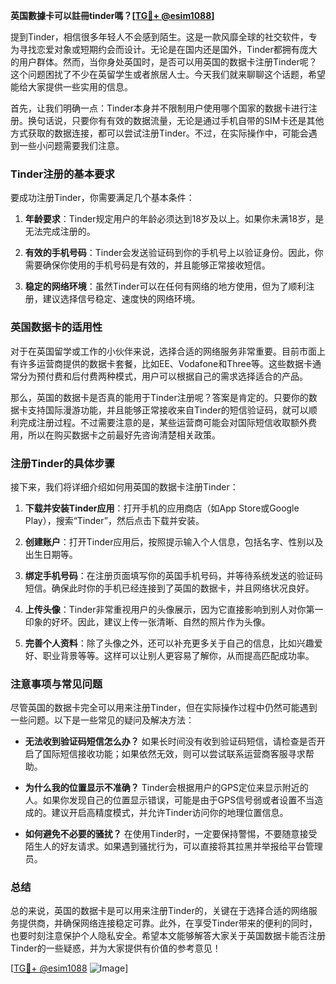 **英国數據卡可以註冊tinder嗎？[[TG💪+ @esim1088](https://t.me/s/esim1088)]**

提到Tinder，相信很多年轻人不会感到陌生。这是一款风靡全球的社交软件，专为寻找恋爱对象或短期约会而设计。无论是在国内还是国外，Tinder都拥有庞大的用户群体。然而，当你身处英国时，是否可以用英国的数据卡注册Tinder呢？这个问题困扰了不少在英留学生或者旅居人士。今天我们就来聊聊这个话题，希望能给大家提供一些实用的信息。

首先，让我们明确一点：Tinder本身并不限制用户使用哪个国家的数据卡进行注册。换句话说，只要你有有效的数据流量，无论是通过手机自带的SIM卡还是其他方式获取的数据连接，都可以尝试注册Tinder。不过，在实际操作中，可能会遇到一些小问题需要我们注意。

### Tinder注册的基本要求

要成功注册Tinder，你需要满足几个基本条件：

1. **年龄要求**：Tinder规定用户的年龄必须达到18岁及以上。如果你未满18岁，是无法完成注册的。
   
2. **有效的手机号码**：Tinder会发送验证码到你的手机号上以验证身份。因此，你需要确保你使用的手机号码是有效的，并且能够正常接收短信。

3. **稳定的网络环境**：虽然Tinder可以在任何有网络的地方使用，但为了顺利注册，建议选择信号稳定、速度快的网络环境。

### 英国数据卡的适用性

对于在英国留学或工作的小伙伴来说，选择合适的网络服务非常重要。目前市面上有许多运营商提供的数据卡套餐，比如EE、Vodafone和Three等。这些数据卡通常分为预付费和后付费两种模式，用户可以根据自己的需求选择适合的产品。

那么，英国的数据卡是否真的能用于Tinder注册呢？答案是肯定的。只要你的数据卡支持国际漫游功能，并且能够正常接收来自Tinder的短信验证码，就可以顺利完成注册过程。不过需要注意的是，某些运营商可能会对国际短信收取额外费用，所以在购买数据卡之前最好先咨询清楚相关政策。

### 注册Tinder的具体步骤

接下来，我们将详细介绍如何用英国的数据卡注册Tinder：

1. **下载并安装Tinder应用**：打开手机的应用商店（如App Store或Google Play），搜索“Tinder”，然后点击下载并安装。

2. **创建账户**：打开Tinder应用后，按照提示输入个人信息，包括名字、性别以及出生日期等。

3. **绑定手机号码**：在注册页面填写你的英国手机号码，并等待系统发送的验证码短信。确保此时你的手机已经连接到了英国的数据卡，并且网络状况良好。

4. **上传头像**：Tinder非常重视用户的头像展示，因为它直接影响到别人对你第一印象的好坏。因此，建议上传一张清晰、自然的照片作为头像。

5. **完善个人资料**：除了头像之外，还可以补充更多关于自己的信息，比如兴趣爱好、职业背景等等。这样可以让别人更容易了解你，从而提高匹配成功率。

### 注意事项与常见问题

尽管英国的数据卡完全可以用来注册Tinder，但在实际操作过程中仍然可能遇到一些问题。以下是一些常见的疑问及解决方法：

- **无法收到验证码短信怎么办？**
  如果长时间没有收到验证码短信，请检查是否开启了国际短信接收功能；如果依然无效，则可以尝试联系运营商客服寻求帮助。

- **为什么我的位置显示不准确？**
  Tinder会根据用户的GPS定位来显示附近的人。如果你发现自己的位置显示错误，可能是由于GPS信号弱或者设置不当造成的。建议开启高精度模式，并允许Tinder访问你的地理位置信息。

- **如何避免不必要的骚扰？**
  在使用Tinder时，一定要保持警惕，不要随意接受陌生人的好友请求。如果遇到骚扰行为，可以直接将其拉黑并举报给平台管理员。

### 总结

总的来说，英国的数据卡是可以用来注册Tinder的，关键在于选择合适的网络服务提供商，并确保网络连接稳定可靠。此外，在享受Tinder带来的便利的同时，也要时刻注意保护个人隐私安全。希望本文能够解答大家关于英国数据卡能否注册Tinder的一些疑惑，并为大家提供有价值的参考意见！

[[TG💪+ @esim1088](https://t.me/s/esim1088) ![Image](https://i.postimg.cc/4NQfJmqS/Snipaste-2025-05-13-00-14-12.png)]